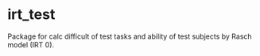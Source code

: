 # irt_test
Package for calc difficult of test tasks and ability of test subjects by Rasch model (IRT 0).
